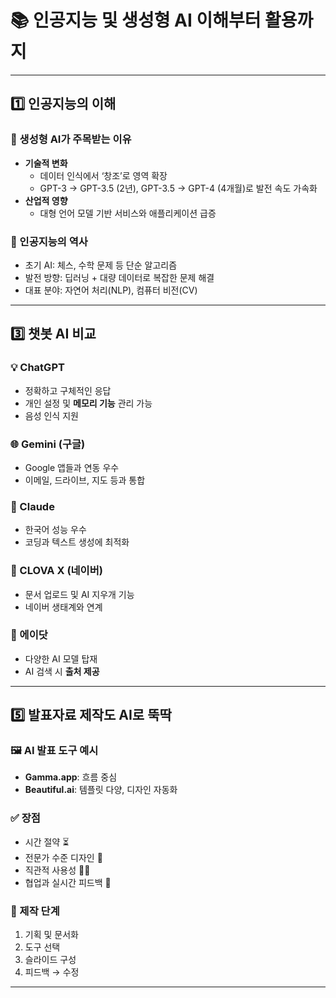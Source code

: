 # 📚 인공지능 및 생성형 AI 이해부터 활용까지

---

## 1️⃣ 인공지능의 이해

### 🚀 생성형 AI가 주목받는 이유
- **기술적 변화**
  - 데이터 인식에서 ‘창조’로 영역 확장
  - GPT-3 → GPT-3.5 (2년), GPT-3.5 → GPT-4 (4개월)로 발전 속도 가속화
- **산업적 영향**
  - 대형 언어 모델 기반 서비스와 애플리케이션 급증

### 🧠 인공지능의 역사
- 초기 AI: 체스, 수학 문제 등 단순 알고리즘
- 발전 방향: 딥러닝 + 대량 데이터로 복잡한 문제 해결
- 대표 분야: 자연어 처리(NLP), 컴퓨터 비전(CV)

---

## 3️⃣ 챗봇 AI 비교

### 💡 ChatGPT
- 정확하고 구체적인 응답
- 개인 설정 및 **메모리 기능** 관리 가능
- 음성 인식 지원

### 🌐 Gemini (구글)
- Google 앱들과 연동 우수
- 이메일, 드라이브, 지도 등과 통합

### 🧾 Claude
- 한국어 성능 우수
- 코딩과 텍스트 생성에 최적화

### 💚 CLOVA X (네이버)
- 문서 업로드 및 AI 지우개 기능
- 네이버 생태계와 연계

### 🧠 에이닷
- 다양한 AI 모델 탑재
- AI 검색 시 **출처 제공**

---

## 5️⃣ 발표자료 제작도 AI로 뚝딱

### 🖼️ AI 발표 도구 예시
- **Gamma.app**: 흐름 중심
- **Beautiful.ai**: 템플릿 다양, 디자인 자동화

### ✅ 장점
- 시간 절약 ⏳
- 전문가 수준 디자인 🎨
- 직관적 사용성 🧑‍💻
- 협업과 실시간 피드백 👥

### 🔄 제작 단계
1. 기획 및 문서화
2. 도구 선택
3. 슬라이드 구성
4. 피드백 → 수정

---
